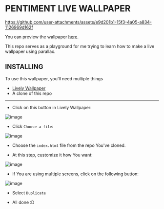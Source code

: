 # PENTIMENT LIVE WALLPAPER

https://github.com/user-attachments/assets/e9d201b1-15f3-4a05-a834-1126969d162f

You can preview the wallpaper [here](https://stefanbogdanov2c.github.io/pentiment-wallpaper/).

This repo serves as a playground for me trying to learn how to make a live wallpaper using parallax.

## INSTALLING

To use this wallpaper, you'll need multiple things
- [Lively Wallpaper](https://www.rocksdanister.com/lively/)
- A clone of this repo
---------------------------------------------------------------

- Click on this button in Lively Wallpaper:

![image](https://github.com/user-attachments/assets/55b7c34a-95d3-419f-9f45-23183f49ae0b)

- Click `Choose a file`:

![image](https://github.com/user-attachments/assets/fb6d51d4-7c34-4b09-97de-d045bad61ae8)

- Choose the `index.html` file from the repo You've cloned.

- At this step, customize it how You want:

![image](https://github.com/user-attachments/assets/de035667-798e-4c27-b15d-002eb41c70d2)

- If You are using multiple screens, click on the following button:

![image](https://github.com/user-attachments/assets/52a9cdcd-ffe0-42a2-9f4a-05a208a527e3)

- Select `Duplicate`

- All done :D
